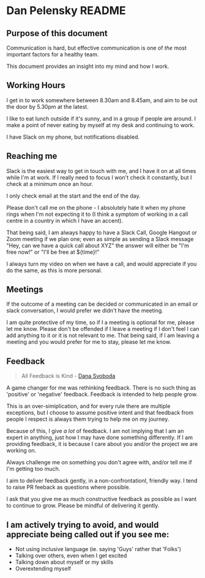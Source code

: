 # Dan Pelensky README

## Purpose of this document
Communication is hard, but effective communication is one of _the_ most important factors for a healthy team. 

This document provides an insight into my mind and how I work.

## Working Hours
I get in to work somewhere between 8.30am and 8.45am, and aim to be out the door by 5.30pm at the latest.

I like to eat lunch outside if it's sunny, and in a group if people are around. I make a point of never eating by myself at my desk and continuing to work.

I have Slack on my phone, but notifications disabled.

## Reaching me
Slack is the easiest way to get in touch with me, and I have it on at all times while I'm at work. If I really need to focus I won't check it constantly, but I check at a minimum once an hour.

I only check email at the start and the end of the day.

Please don't call me on the phone - I absolutely hate it when my phone rings when I'm not expecting it to (I think a symptom of working in a call centre in a country in which I have an accent).

That being said, I am always happy to have a Slack Call, Google Hangout or Zoom meeting if we plan one; even as simple as sending a Slack message "Hey, can we have a quick call about XYZ" the answer will either be "I'm free now!" or "I'll be free at ${time}!"

I always turn my video on when we have a call, and would appreciate if you do the same, as this is more personal.

## Meetings
If the outcome of a meeting can be decided or communicated in an email or slack conversation, I would prefer we didn't have the meeting.

I am quite protective of my time, so if I a meeting is optional for me, please let me know. Please don't be offended if I leave a meeting if I don't feel I can add anything to it or it is not relevant to me. That being said, if I am leaving a meeting and you would prefer for me to stay, please let me know.

## Feedback
> All Feedback is Kind - [Dana Svoboda](http://www.chiefjoyofficer.com/)

A game changer for me was rethinking feedback. There is no such thing as 'positive' or 'negative' feedback. Feedback is intended to help people grow.

This is an over-simiplication, and for every rule there are multiple exceptions, but I choose to assume positive intent and that feedback from people I respect is always them trying to help me on my journey.

Because of this, I give _a lot_ of feedback. I am not implying that I am an expert in anything, just how I may have done something differently. If I am providing feedback, it is because I care about you and/or the project we are working on.

Always challenge me on something you don't agree with, and/or tell me if I'm getting too much.

I aim to deliver feedback gently, in a non-confrontationl, friendly way. I tend to raise PR feeback as questions where possible.

I ask that you give me as much constructive feedback as possible as I want to continue to grow. Please be mindful of delivering it gently.

## I am actively trying to avoid, and would appreciate being called out if you see me:
- Not using inclusive language (ie. saying 'Guys' rather that 'Folks')
- Talking over others, even when I get excited
- Talking down about myself or my skills
- Overextending myself

